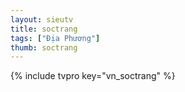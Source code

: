 ```yaml
---
layout: sieutv
title: soctrang
tags: ["Địa Phương"]
thumb: soctrang
---
```

{% include tvpro key="vn_soctrang" %}
